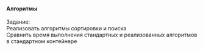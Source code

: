 #### Алгоритмы
Задание:  
Реализовать алгоритмы сортировки и поиска  
Сравнить время выполнения стандартных и реализованных алгоритмов в стандартном контейнере  


  